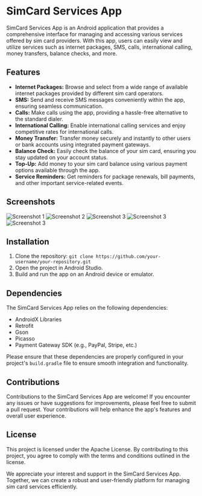 # SimCard Services App

SimCard Services App is an Android application that provides a comprehensive interface for managing and accessing various services offered by sim card providers. With this app, users can easily view and utilize services such as internet packages, SMS, calls, international calling, money transfers, balance checks, and more.

## Features

- **Internet Packages:** Browse and select from a wide range of available internet packages provided by different sim card operators.
- **SMS:** Send and receive SMS messages conveniently within the app, ensuring seamless communication.
- **Calls:** Make calls using the app, providing a hassle-free alternative to the standard dialer.
- **International Calling:** Enable international calling services and enjoy competitive rates for international calls.
- **Money Transfer:** Transfer money securely and instantly to other users or bank accounts using integrated payment gateways.
- **Balance Check:** Easily check the balance of your sim card, ensuring you stay updated on your account status.
- **Top-Up:** Add money to your sim card balance using various payment options available through the app.
- **Service Reminders:** Get reminders for package renewals, bill payments, and other important service-related events.

## Screenshots

![Screenshot 1](Screenshot_2023-07-07-09-15-00-57_93de6176c683fca90bbea6866320ba71.jpg)
![Screenshot 2](Screenshot_2023-07-07-09-15-04-57_93de6176c683fca90bbea6866320ba71.jpg)
![Screenshot 3](no3.jpg)
![Screenshot 3](no4.jpg)
![Screenshot 3](no5.jpg)

## Installation

1. Clone the repository: `git clone https://github.com/your-username/your-repository.git`
2. Open the project in Android Studio.
3. Build and run the app on an Android device or emulator.

## Dependencies

The SimCard Services App relies on the following dependencies:

- AndroidX Libraries
- Retrofit
- Gson
- Picasso
- Payment Gateway SDK (e.g., PayPal, Stripe, etc.)

Please ensure that these dependencies are properly configured in your project's `build.gradle` file to ensure smooth integration and functionality.

## Contributions

Contributions to the SimCard Services App are welcome! If you encounter any issues or have suggestions for improvements, please feel free to submit a pull request. Your contributions will help enhance the app's features and overall user experience.

## License

This project is licensed under the Apache License. By contributing to this project, you agree to comply with the terms and conditions outlined in the license.

We appreciate your interest and support in the SimCard Services App. Together, we can create a robust and user-friendly platform for managing sim card services efficiently.
